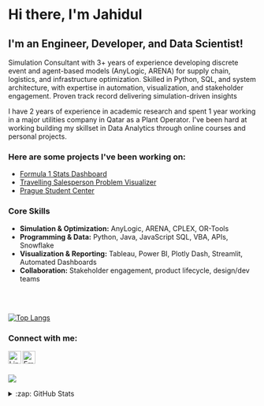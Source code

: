 # Hi there, I'm Jahidul

<!-- [![Website](https://img.shields.io/website?label=mjahidul.com&style=for-the-badge&url=https%3A%2F%2Fcodestackr.com)](http://138.197.140.162/) -->

## I'm an Engineer, Developer, and Data Scientist!
Simulation Consultant with 3+ years of experience developing discrete event and agent-based models (AnyLogic, ARENA) for supply chain, logistics, and infrastructure optimization. 
Skilled in Python, SQL, and system architecture, with expertise in automation, visualization, and stakeholder engagement. Proven track record delivering simulation-driven insights 

I have 2 years of experience in academic research and spent 1 year working in a major utilities company in Qatar as a Plant Operator. 
I've been hard at working building my skillset in Data Analytics through online courses and personal projects.

### Here are some projects I've been working on: 

- [Formula 1 Stats Dashboard][F1Dash]
- [Travelling Salesperson Problem Visualizer][TSP]
- [Prague Student Center][PSC]

### Core Skills
- **Simulation & Optimization:** AnyLogic, ARENA, CPLEX, OR-Tools
- **Programming & Data:** Python, Java, JavaScript SQL, VBA, APIs, Snowflake
- **Visualization & Reporting:** Tableau, Power BI, Plotly Dash, Streamlit, Automated Dashboards
- **Collaboration:** Stakeholder engagement, product lifecycle, design/dev teams

<br/>
<br/>

[![Top Langs](https://github-readme-stats.vercel.app/api/top-langs/?username=mjahidulalam&layout=compact&theme=dark)](https://github.com/anuraghazra/github-readme-stats)


### Connect with me:

[<img align="left" alt="LinkedIn" width="26px" src="https://img.icons8.com/color/48/000000/linkedin.png"/>][linkedin]
[<img align="left" alt="Email" width="26px" src="https://img.icons8.com/fluency/48/000000/mail.png"/>][email]

<br/>
<br/>

![](https://komarev.com/ghpvc/?username=mjahidulalam)

<details>
  <summary>:zap: GitHub Stats</summary>

  <img align="left" alt="Jahidul's GitHub Stats" src="https://github-readme-stats.vercel.app/api?username=mjahidulalam&show_icons=true&hide_border=true&theme=dark&count_private=true" />

</details>






[null]: #
[email]: mailto:mjahidulalam@gmail.com
[linkedin]: https://linkedin.com/in/mjahidulalam

[F1Dash]: https://seashell-app-e6nsw.ondigitalocean.app/
[TSP]: https://github.com/mjahidulalam/tsp-visualizer
[PSC]: https://github.com/mjahidulalam/PragueStudentCenter
